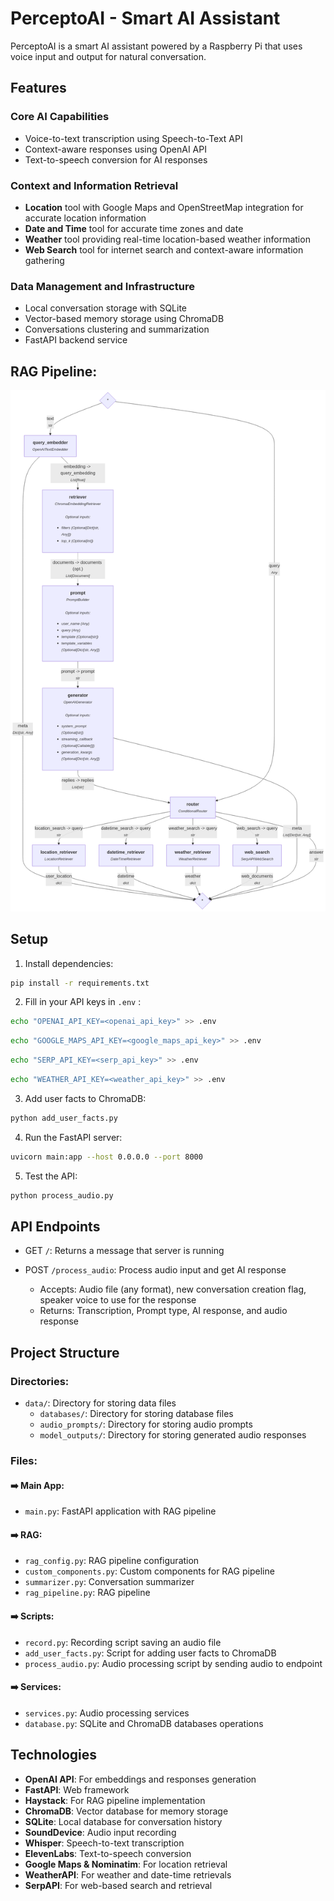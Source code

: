 # PerceptoAI - Smart AI Assistant

PerceptoAI is a smart AI assistant powered by a Raspberry Pi that uses voice input and output for natural conversation.

## Features

### Core AI Capabilities
- Voice-to-text transcription using Speech-to-Text API
- Context-aware responses using OpenAI API
- Text-to-speech conversion for AI responses

### Context and Information Retrieval
- **Location** tool with Google Maps and OpenStreetMap integration for accurate location information
- **Date and Time** tool for accurate time zones and date
- **Weather** tool providing real-time location-based weather information
- **Web Search** tool for internet search and context-aware information gathering

### Data Management and Infrastructure
- Local conversation storage with SQLite
- Vector-based memory storage using ChromaDB
- Conversations clustering and summarization
- FastAPI backend service

## RAG Pipeline:
![Pipeline](assets/pipeline.png)

## Setup

1. Install dependencies:
```bash
pip install -r requirements.txt
```

2. Fill in your API keys in `.env` :
```bash
echo "OPENAI_API_KEY=<openai_api_key>" >> .env
```
```bash
echo "GOOGLE_MAPS_API_KEY=<google_maps_api_key>" >> .env
```
```bash
echo "SERP_API_KEY=<serp_api_key>" >> .env
```
```bash
echo "WEATHER_API_KEY=<weather_api_key>" >> .env
```

3. Add user facts to ChromaDB:
```bash
python add_user_facts.py
```

4. Run the FastAPI server:
```bash
uvicorn main:app --host 0.0.0.0 --port 8000
```

5. Test the API:
```bash
python process_audio.py
```


## API Endpoints

- GET `/`: Returns a message that server is running

- POST `/process_audio`: Process audio input and get AI response
  - Accepts: Audio file (any format), new conversation creation flag, speaker voice to use for the response
  - Returns: Transcription, Prompt type, AI response, and audio response

## Project Structure

### Directories:
- `data/`: Directory for storing data files
  - `databases/`: Directory for storing database files
  - `audio_prompts/`: Directory for storing audio prompts
  - `model_outputs/`: Directory for storing generated audio responses

### Files:
#### ➡️ Main App:
- `main.py`: FastAPI application with RAG pipeline
  
#### ➡️ RAG:
- `rag_config.py`: RAG pipeline configuration
- `custom_components.py`: Custom components for RAG pipeline
- `summarizer.py`: Conversation summarizer
- `rag_pipeline.py`: RAG pipeline

#### ➡️ Scripts:
- `record.py`: Recording script saving an audio file
- `add_user_facts.py`: Script for adding user facts to ChromaDB
- `process_audio.py`: Audio processing script by sending audio to endpoint

#### ➡️ Services:
- `services.py`: Audio processing services
- `database.py`: SQLite and ChromaDB databases operations


## Technologies

- **OpenAI API**: For embeddings and responses generation 
- **FastAPI**: Web framework
- **Haystack**: For RAG pipeline implementation
- **ChromaDB**: Vector database for memory storage
- **SQLite**: Local database for conversation history
- **SoundDevice**: Audio input recording
- **Whisper**: Speech-to-text transcription
- **ElevenLabs**: Text-to-speech conversion
- **Google Maps & Nominatim**: For location retrieval
- **WeatherAPI**: For weather and date-time retrievals
- **SerpAPI**: For web-based search and retrieval
